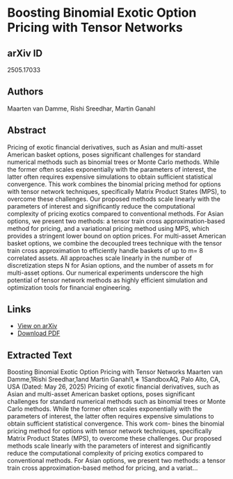 # Boosting Binomial Exotic Option Pricing with Tensor Networks

## arXiv ID
2505.17033

## Authors
Maarten van Damme, Rishi Sreedhar, Martin Ganahl

## Abstract
Pricing of exotic financial derivatives, such as Asian and multi-asset American basket options, poses significant challenges for standard numerical methods such as binomial trees or Monte Carlo methods. While the former often scales exponentially with the parameters of interest, the latter often requires expensive simulations to obtain sufficient statistical convergence. This work combines the binomial pricing method for options with tensor network techniques, specifically Matrix Product States (MPS), to overcome these challenges. Our proposed methods scale linearly with the parameters of interest and significantly reduce the computational complexity of pricing exotics compared to conventional methods. For Asian options, we present two methods: a tensor train cross approximation-based method for pricing, and a variational pricing method using MPS, which provides a stringent lower bound on option prices. For multi-asset American basket options, we combine the decoupled trees technique with the tensor train cross approximation to efficiently handle baskets of up to m= 8 correlated assets. All approaches scale linearly in the number of discretization steps N for Asian options, and the number of assets m for multi-asset options. Our numerical experiments underscore the high potential of tensor network methods as highly efficient simulation and optimization tools for financial engineering.

## Links
- [View on arXiv](https://arxiv.org/abs/2505.17033)
- [Download PDF](https://arxiv.org/pdf/2505.17033.pdf)

## Extracted Text
Boosting Binomial Exotic Option Pricing with Tensor Networks
Maarten van Damme,1Rishi Sreedhar,1and Martin Ganahl1,∗
1SandboxAQ, Palo Alto, CA, USA
(Dated: May 26, 2025)
Pricing of exotic financial derivatives, such as Asian and multi-asset American basket options,
poses significant challenges for standard numerical methods such as binomial trees or Monte Carlo
methods. While the former often scales exponentially with the parameters of interest, the latter
often requires expensive simulations to obtain sufficient statistical convergence. This work com-
bines the binomial pricing method for options with tensor network techniques, specifically Matrix
Product States (MPS), to overcome these challenges. Our proposed methods scale linearly with
the parameters of interest and significantly reduce the computational complexity of pricing exotics
compared to conventional methods. For Asian options, we present two methods: a tensor train
cross approximation-based method for pricing, and a variat...
